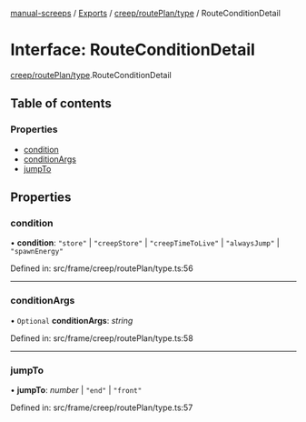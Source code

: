 [manual-screeps](../README.md) / [Exports](../modules.md) / [creep/routePlan/type](../modules/creep_routeplan_type.md) / RouteConditionDetail

# Interface: RouteConditionDetail

[creep/routePlan/type](../modules/creep_routeplan_type.md).RouteConditionDetail

## Table of contents

### Properties

- [condition](creep_routeplan_type.routeconditiondetail.md#condition)
- [conditionArgs](creep_routeplan_type.routeconditiondetail.md#conditionargs)
- [jumpTo](creep_routeplan_type.routeconditiondetail.md#jumpto)

## Properties

### condition

• **condition**: ``"store"`` \| ``"creepStore"`` \| ``"creepTimeToLive"`` \| ``"alwaysJump"`` \| ``"spawnEnergy"``

Defined in: src/frame/creep/routePlan/type.ts:56

___

### conditionArgs

• `Optional` **conditionArgs**: *string*

Defined in: src/frame/creep/routePlan/type.ts:58

___

### jumpTo

• **jumpTo**: *number* \| ``"end"`` \| ``"front"``

Defined in: src/frame/creep/routePlan/type.ts:57
